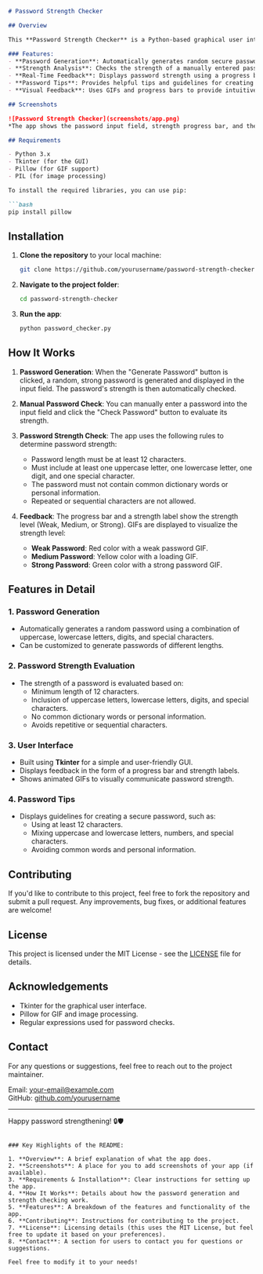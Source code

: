 ```markdown
# Password Strength Checker

## Overview

This **Password Strength Checker** is a Python-based graphical user interface (GUI) application that allows users to check the strength of their passwords. The tool uses various password strength rules to evaluate the security of a password, providing visual feedback on its strength, and offering tips on how to improve it.

### Features:
- **Password Generation**: Automatically generates random secure passwords.
- **Strength Analysis**: Checks the strength of a manually entered password based on common password security rules.
- **Real-Time Feedback**: Displays password strength using a progress bar and an animated GIF to indicate whether the password is weak, medium, or strong.
- **Password Tips**: Provides helpful tips and guidelines for creating strong passwords.
- **Visual Feedback**: Uses GIFs and progress bars to provide intuitive, real-time feedback on password strength.

## Screenshots

![Password Strength Checker](screenshots/app.png)  
*The app shows the password input field, strength progress bar, and the tips for creating strong passwords.*

## Requirements

- Python 3.x
- Tkinter (for the GUI)
- Pillow (for GIF support)
- PIL (for image processing)

To install the required libraries, you can use pip:

```bash
pip install pillow
```

## Installation

1. **Clone the repository** to your local machine:
    ```bash
    git clone https://github.com/yourusername/password-strength-checker.git
    ```

2. **Navigate to the project folder**:
    ```bash
    cd password-strength-checker
    ```

3. **Run the app**:
    ```bash
    python password_checker.py
    ```

## How It Works

1. **Password Generation**: When the "Generate Password" button is clicked, a random, strong password is generated and displayed in the input field. The password's strength is then automatically checked.
   
2. **Manual Password Check**: You can manually enter a password into the input field and click the "Check Password" button to evaluate its strength.
   
3. **Password Strength Check**: The app uses the following rules to determine password strength:
    - Password length must be at least 12 characters.
    - Must include at least one uppercase letter, one lowercase letter, one digit, and one special character.
    - The password must not contain common dictionary words or personal information.
    - Repeated or sequential characters are not allowed.

4. **Feedback**: The progress bar and a strength label show the strength level (Weak, Medium, or Strong). GIFs are displayed to visualize the strength level:
    - **Weak Password**: Red color with a weak password GIF.
    - **Medium Password**: Yellow color with a loading GIF.
    - **Strong Password**: Green color with a strong password GIF.

## Features in Detail

### 1. **Password Generation**
   - Automatically generates a random password using a combination of uppercase, lowercase letters, digits, and special characters.
   - Can be customized to generate passwords of different lengths.

### 2. **Password Strength Evaluation**
   - The strength of a password is evaluated based on:
     - Minimum length of 12 characters.
     - Inclusion of uppercase letters, lowercase letters, digits, and special characters.
     - No common dictionary words or personal information.
     - Avoids repetitive or sequential characters.

### 3. **User Interface**
   - Built using **Tkinter** for a simple and user-friendly GUI.
   - Displays feedback in the form of a progress bar and strength labels.
   - Shows animated GIFs to visually communicate password strength.

### 4. **Password Tips**
   - Displays guidelines for creating a secure password, such as:
     - Using at least 12 characters.
     - Mixing uppercase and lowercase letters, numbers, and special characters.
     - Avoiding common words and personal information.

## Contributing

If you'd like to contribute to this project, feel free to fork the repository and submit a pull request. Any improvements, bug fixes, or additional features are welcome!

## License

This project is licensed under the MIT License - see the [LICENSE](LICENSE) file for details.

## Acknowledgements

- Tkinter for the graphical user interface.
- Pillow for GIF and image processing.
- Regular expressions used for password checks.

## Contact

For any questions or suggestions, feel free to reach out to the project maintainer.

Email: [your-email@example.com](mailto:your-email@example.com)  
GitHub: [github.com/yourusername](https://github.com/yourusername)

---

Happy password strengthening! 🔒🛡️
```

### Key Highlights of the README:

1. **Overview**: A brief explanation of what the app does.
2. **Screenshots**: A place for you to add screenshots of your app (if available).
3. **Requirements & Installation**: Clear instructions for setting up the app.
4. **How It Works**: Details about how the password generation and strength checking work.
5. **Features**: A breakdown of the features and functionality of the app.
6. **Contributing**: Instructions for contributing to the project.
7. **License**: Licensing details (this uses the MIT License, but feel free to update it based on your preferences).
8. **Contact**: A section for users to contact you for questions or suggestions.

Feel free to modify it to your needs!